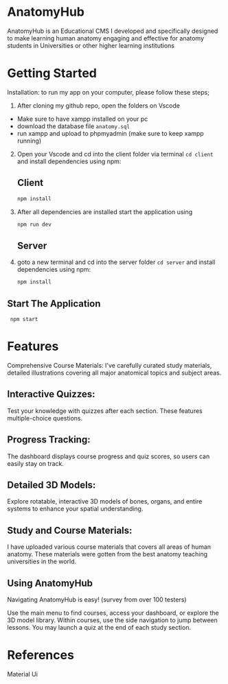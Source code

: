 # AnatomyHub

AnatomyHub is an Educational CMS I developed and specifically designed to make learning human anatomy engaging and effective for anatomy students in 
Universities or other higher learning institutions

# Getting Started

Installation: to run my app on your computer, please follow these steps;

1. After cloning my github repo, open the folders on Vscode
 - Make sure to have xampp installed on your pc
 - download the database file ```anatomy.sql``` 
 - run xampp and upload to phpmyadmin (make sure to keep xampp running)

2. Open your Vscode and cd into the client folder via terminal ```cd client``` and install dependencies using npm:
    ## Client

    ```bash 
    npm install
    ```
3. After all dependencies are installed start the application using 

    ```bash
    npm run dev
    ```
    ## Server

4. goto a new terminal and cd into the server folder ```cd server``` and install dependencies using npm:

    ```bash
    npm install
    ```

## Start The Application

     npm start


# Features
Comprehensive Course Materials: I've carefully curated study materials, detailed illustrations covering all major anatomical topics and subject areas.

## Interactive Quizzes: 
Test your knowledge with quizzes after each section. These features multiple-choice questions.

## Progress Tracking: 
The dashboard displays course progress and quiz scores, so users can easily stay on track.

## Detailed 3D Models: 
Explore rotatable, interactive 3D models of bones, organs, and entire systems to enhance your spatial understanding.

## Study and Course Materials: 
I have uploaded various course materials that covers all areas of human anatomy. These materials were gotten from the best anatomy teaching universities in the world.

## Using AnatomyHub
Navigating AnatomyHub is easy! (survey from over 100 testers)

Use the main menu to find courses, access your dashboard, or explore the 3D model library.
Within courses, use the side navigation to jump between lessons.
You may launch a quiz at the end of each study section.

# References

Material Ui
